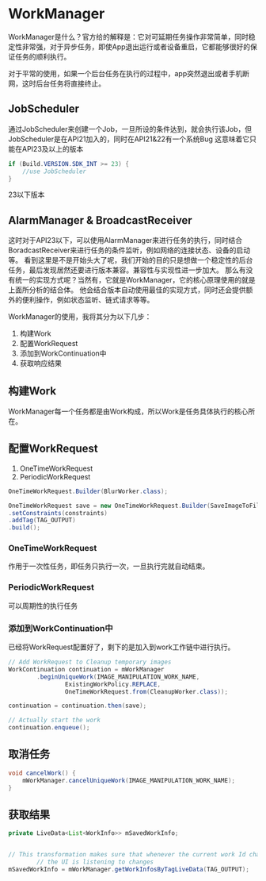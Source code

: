 # WorkManager

WorkManager是什么？官方给的解释是：它对可延期任务操作非常简单，同时稳定性非常强，对于异步任务，即使App退出运行或者设备重启，它都能够很好的保证任务的顺利执行。

对于平常的使用，如果一个后台任务在执行的过程中，app突然退出或者手机断网，这时后台任务将直接终止。

## JobScheduler

通过JobScheduler来创建一个Job，一旦所设的条件达到，就会执行该Job，但JobScheduler是在API21加入的，同时在API21&22有一个系统Bug
这意味着它只能在API23及以上的版本

```java
if (Build.VERSION.SDK_INT >= 23) {
    //use JobScheduler
}
```

23以下版本

## AlarmManager & BroadcastReceiver

这时对于API23以下，可以使用AlarmManager来进行任务的执行，同时结合BoradcastReceiver来进行任务的条件监听，例如网络的连接状态、设备的启动等。
看到这里是不是开始头大了呢，我们开始的目的只是想做一个稳定性的后台任务，最后发现居然还要进行版本兼容。兼容性与实现性进一步加大。
那么有没有统一的实现方式呢？当然有，它就是WorkManager，它的核心原理使用的就是上面所分析的结合体。
他会结合版本自动使用最佳的实现方式，同时还会提供额外的便利操作，例如状态监听、链式请求等等。

WorkManager的使用，我将其分为以下几步：

1. 构建Work
2. 配置WorkRequest
3. 添加到WorkContinuation中
4. 获取响应结果

## 构建Work

WorkManager每一个任务都是由Work构成，所以Work是任务具体执行的核心所在。

## 配置WorkRequest

1. OneTimeWorkRequest
2. PeriodicWorkRequest

```java
OneTimeWorkRequest.Builder(BlurWorker.class);
```

```java
OneTimeWorkRequest save = new OneTimeWorkRequest.Builder(SaveImageToFileWorker.class)
.setConstraints(constraints)
.addTag(TAG_OUTPUT)
.build();
```

### OneTimeWorkRequest

作用于一次性任务，即任务只执行一次，一旦执行完就自动结束。

### PeriodicWorkRequest

可以周期性的执行任务

### 添加到WorkContinuation中

已经将WorkRequest配置好了，剩下的是加入到work工作链中进行执行。

```java
// Add WorkRequest to Cleanup temporary images
WorkContinuation continuation = mWorkManager
        .beginUniqueWork(IMAGE_MANIPULATION_WORK_NAME,
                ExistingWorkPolicy.REPLACE,
                OneTimeWorkRequest.from(CleanupWorker.class));

continuation = continuation.then(save);

// Actually start the work
continuation.enqueue();
```

## 取消任务

```java
void cancelWork() {
    mWorkManager.cancelUniqueWork(IMAGE_MANIPULATION_WORK_NAME);
}
```

## 获取结果

```java
private LiveData<List<WorkInfo>> mSavedWorkInfo;


// This transformation makes sure that whenever the current work Id changes the WorkInfo
        // the UI is listening to changes
mSavedWorkInfo = mWorkManager.getWorkInfosByTagLiveData(TAG_OUTPUT);

```